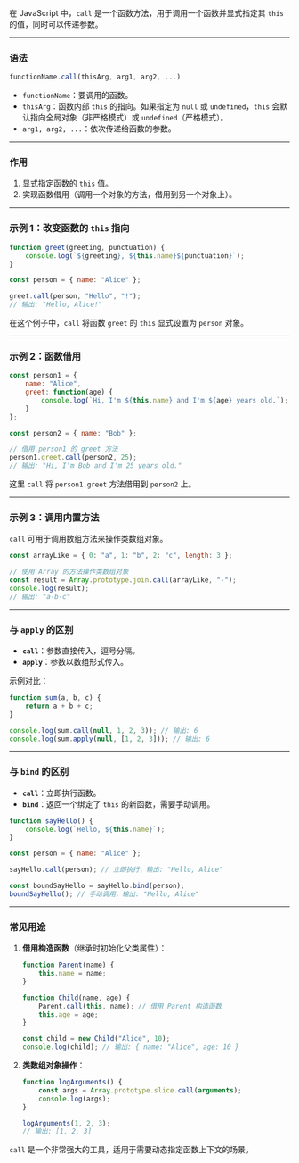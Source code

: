 在 JavaScript 中，`call` 是一个函数方法，用于调用一个函数并显式指定其 `this` 的值，同时可以传递参数。

---

### **语法**
```javascript
functionName.call(thisArg, arg1, arg2, ...)
```

- `functionName`：要调用的函数。
- `thisArg`：函数内部 `this` 的指向。如果指定为 `null` 或 `undefined`，`this` 会默认指向全局对象（非严格模式）或 `undefined`（严格模式）。
- `arg1, arg2, ...`：依次传递给函数的参数。

---

### **作用**
1. 显式指定函数的 `this` 值。
2. 实现函数借用（调用一个对象的方法，借用到另一个对象上）。

---

### **示例 1：改变函数的 `this` 指向**

```javascript
function greet(greeting, punctuation) {
    console.log(`${greeting}, ${this.name}${punctuation}`);
}

const person = { name: "Alice" };

greet.call(person, "Hello", "!"); 
// 输出: "Hello, Alice!"
```

在这个例子中，`call` 将函数 `greet` 的 `this` 显式设置为 `person` 对象。

---

### **示例 2：函数借用**

```javascript
const person1 = {
    name: "Alice",
    greet: function(age) {
        console.log(`Hi, I'm ${this.name} and I'm ${age} years old.`);
    }
};

const person2 = { name: "Bob" };

// 借用 person1 的 greet 方法
person1.greet.call(person2, 25);
// 输出: "Hi, I'm Bob and I'm 25 years old."
```

这里 `call` 将 `person1.greet` 方法借用到 `person2` 上。

---

### **示例 3：调用内置方法**
`call` 可用于调用数组方法来操作类数组对象。

```javascript
const arrayLike = { 0: "a", 1: "b", 2: "c", length: 3 };

// 使用 Array 的方法操作类数组对象
const result = Array.prototype.join.call(arrayLike, "-");
console.log(result); 
// 输出: "a-b-c"
```

---

### **与 `apply` 的区别**
- **`call`**：参数直接传入，逗号分隔。
- **`apply`**：参数以数组形式传入。

示例对比：
```javascript
function sum(a, b, c) {
    return a + b + c;
}

console.log(sum.call(null, 1, 2, 3)); // 输出: 6
console.log(sum.apply(null, [1, 2, 3])); // 输出: 6
```

---

### **与 `bind` 的区别**
- **`call`**：立即执行函数。
- **`bind`**：返回一个绑定了 `this` 的新函数，需要手动调用。

```javascript
function sayHello() {
    console.log(`Hello, ${this.name}`);
}

const person = { name: "Alice" };

sayHello.call(person); // 立即执行，输出: "Hello, Alice"

const boundSayHello = sayHello.bind(person);
boundSayHello(); // 手动调用，输出: "Hello, Alice"
```

---

### **常见用途**
1. **借用构造函数**（继承时初始化父类属性）：
   ```javascript
   function Parent(name) {
       this.name = name;
   }

   function Child(name, age) {
       Parent.call(this, name); // 借用 Parent 构造函数
       this.age = age;
   }

   const child = new Child("Alice", 10);
   console.log(child); // 输出: { name: "Alice", age: 10 }
   ```

2. **类数组对象操作**：
   ```javascript
   function logArguments() {
       const args = Array.prototype.slice.call(arguments);
       console.log(args);
   }

   logArguments(1, 2, 3); 
   // 输出: [1, 2, 3]
   ```

`call` 是一个非常强大的工具，适用于需要动态指定函数上下文的场景。